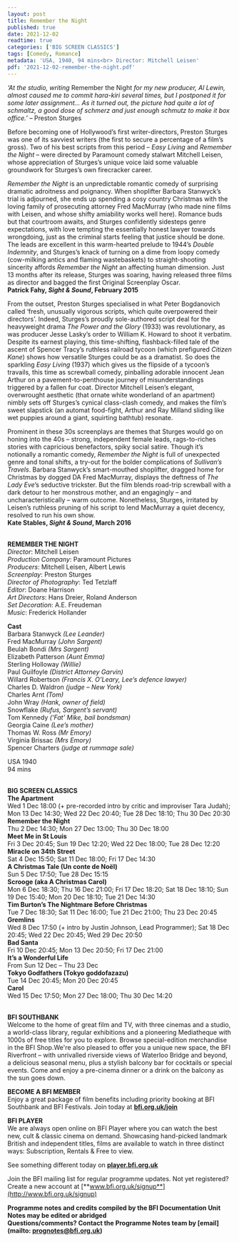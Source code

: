 ```yaml
---
layout: post
title: Remember the Night
published: true
date: 2021-12-02
readtime: true
categories: ['BIG SCREEN CLASSICS']
tags: [Comedy, Romance]
metadata: 'USA, 1940, 94 mins<br> Director: Mitchell Leisen'
pdf: '2021-12-02-remember-the-night.pdf'
---
```


_‘At the studio, writing_ Remember the Night _for my new producer, Al Lewin, almost caused me to commit hara-kiri several times, but I postponed it for some later assignment… As it turned out, the picture had quite a lot of schmaltz, a good dose of schmerz and just enough schmutz to make it box office.’_ – Preston Sturges

Before becoming one of Hollywood’s first writer-directors, Preston Sturges was one of its savviest writers (the first to secure a percentage of a film’s gross). Two of his best scripts from this period – _Easy Living_ and _Remember the Night_ – were directed by Paramount comedy stalwart Mitchell Leisen, whose appreciation of Sturges’s unique voice laid some valuable groundwork for Sturges’s own firecracker career.

_Remember the Night_ is an unpredictable romantic comedy of surprising dramatic adroitness and poignancy. When shoplifter Barbara Stanwyck’s trial is adjourned, she ends up spending a cosy country Christmas with the loving family of prosecuting attorney Fred MacMurray (who made nine films with Leisen, and whose shifty amiability works well here). Romance buds but that courtroom awaits, and Sturges confidently sidesteps genre expectations, with love tempting the essentially honest lawyer towards wrongdoing, just as the criminal starts feeling that justice should be done. The leads are excellent in this warm-hearted prelude to 1944’s _Double Indemnity_, and Sturges’s knack of turning on a dime from loopy comedy (cow-milking antics and flaming wastebaskets) to straight-shooting sincerity affords _Remember the Night_ an affecting human dimension. Just 13 months after its release, Sturges was soaring, having released three films as director and bagged the first Original Screenplay Oscar.  
**Patrick Fahy, _Sight & Sound_, February 2015**

From the outset, Preston Sturges specialised in what Peter Bogdanovich called ‘fresh, unusually vigorous scripts, which quite overpowered their directors’. Indeed, Sturges’s proudly sole-authored script deal for the heavyweight drama _The Power and the Glory_ (1933) was revolutionary, as was producer Jesse Lasky’s order to William K. Howard to shoot it verbatim. Despite its earnest playing, this time-shifting, flashback-filled tale of the ascent of Spencer Tracy’s ruthless railroad tycoon (which prefigured _Citizen Kane_) shows how versatile Sturges could be as a dramatist. So does the sparkling _Easy Living_ (1937) which gives us the flipside of a tycoon’s travails, this time as screwball comedy, pinballing adorable innocent Jean Arthur on a pavement-to-penthouse journey of misunderstandings triggered by a fallen fur coat. Director Mitchell Leisen’s elegant, overwrought aesthetic (that ornate white wonderland of an apartment) nimbly sets off Sturges’s cynical class-clash comedy, and makes the film’s sweet slapstick (an automat food-fight, Arthur and Ray Milland sliding like wet puppies around a giant, squirting bathtub) resonate.

Prominent in these 30s screenplays are themes that Sturges would go on honing into the 40s – strong, independent female leads, rags-to-riches stories with capricious benefactors, spiky social satire. Though it’s notionally a romantic comedy, _Remember the Night_ is full of unexpected genre and tonal shifts, a try-out for the bolder complications of _Sullivan’s Travels_. Barbara Stanwyck’s smart-mouthed shoplifter, dragged home for Christmas by dogged DA Fred MacMurray, displays the deftness of _The Lady Eve_’s seductive trickster. But the film blends road-trip screwball with a dark detour to her monstrous mother, and an engagingly – and uncharacteristically – warm outcome. Nonetheless, Sturges, irritated by Leisen’s ruthless pruning of his script to lend MacMurray a quiet decency, resolved to run his own show.  
**Kate Stables, _Sight & Sound_, March 2016**
<br><br>

**REMEMBER THE NIGHT**  
_Director_: Mitchell Leisen  
_Production Company_: Paramount Pictures  
_Producers_: Mitchell Leisen, Albert Lewis  
_Screenplay_: Preston Sturges  
_Director of Photography_: Ted Tetzlaff  
_Editor_: Doane Harrison  
_Art Directors_: Hans Dreier, Roland Anderson  
_Set Decoration_: A.E. Freudeman  
_Music_: Frederick Hollander

**Cast**  
Barbara Stanwyck _(Lee Leander)_  
Fred MacMurray _(John Sargent)_  
Beulah Bondi _(Mrs Sargent)_  
Elizabeth Patterson _(Aunt Emma)_  
Sterling Holloway _(Willie)_  
Paul Guilfoyle _(District Attorney Garvin)_  
Willard Robertson _(Francis X. O’Leary, Lee’s defence lawyer)_  
Charles D. Waldron _(judge – New York)_  
Charles Arnt _(Tom)_  
John Wray _(Hank, owner of field)_  
Snowflake _(Rufus, Sargent’s servant)_  
Tom Kennedy _(‘Fat’ Mike, bail bondsman)_  
Georgia Caine _(Lee’s mother)_  
Thomas W. Ross _(Mr Emory)_  
Virginia Brissac _(Mrs Emory)_  
Spencer Charters _(judge at rummage sale)_

USA 1940  
94 mins
<br><br>

**BIG SCREEN CLASSICS**<br>
**The Apartment**<br>
Wed 1 Dec 18:00 (+ pre-recorded intro by critic and improviser Tara Judah); Mon 13 Dec 14:30; Wed 22 Dec 20:40; Tue 28 Dec 18:10; Thu 30 Dec 20:30<br>
**Remember the Night**<br>
Thu 2 Dec 14:30; Mon 27 Dec 13:00; Thu 30 Dec 18:00<br>
**Meet Me in St Louis**<br>
Fri 3 Dec 20:45; Sun 19 Dec 12:20; Wed 22 Dec 18:00; Tue 28 Dec 12:20<br>
**Miracle on 34th Street**<br>
Sat 4 Dec 15:50; Sat 11 Dec 18:00; Fri 17 Dec 14:30<br>
**A Christmas Tale (Un conte de Noël)**<br>
Sun 5 Dec 17:50; Tue 28 Dec 15:15<br>
**Scrooge (aka A Christmas Carol)**<br>
Mon 6 Dec 18:30; Thu 16 Dec 21:00; Fri 17 Dec 18:20; Sat 18 Dec 18:10; Sun 19 Dec 15:40; Mon 20 Dec 18:10; Tue 21 Dec 14:30<br>
**Tim Burton’s The Nightmare Before Christmas**<br>
Tue 7 Dec 18:30; Sat 11 Dec 16:00; Tue 21 Dec 21:00; Thu 23 Dec 20:45<br>
**Gremlins**<br>
Wed 8 Dec 17:50 (+ intro by Justin Johnson, Lead Programmer); Sat 18 Dec 20:45; Wed 22 Dec 20:45; Wed 29 Dec 20:50<br>
**Bad Santa**<br>
Fri 10 Dec 20:45; Mon 13 Dec 20:50; Fri 17 Dec 21:00<br>
**It’s a Wonderful Life**<br>
From Sun 12 Dec – Thu 23 Dec<br>
**Tokyo Godfathers (Tokyo goddofazazu)**<br>
Tue 14 Dec 20:45; Mon 20 Dec 20:45<br>
**Carol**<br>
Wed 15 Dec 17:50; Mon 27 Dec 18:00; Thu 30 Dec 14:20<br>
<br>

**BFI SOUTHBANK**  
Welcome to the home of great film and TV, with three cinemas and a studio, a world-class library, regular exhibitions and a pioneering Mediatheque with 1000s of free titles for you to explore. Browse special-edition merchandise in the BFI Shop.We&#39;re also pleased to offer you a unique new space, the BFI Riverfront – with unrivalled riverside views of Waterloo Bridge and beyond, a delicious seasonal menu, plus a stylish balcony bar for cocktails or special events. Come and enjoy a pre-cinema dinner or a drink on the balcony as the sun goes down.  

**BECOME A BFI MEMBER**  
Enjoy a great package of film benefits including priority booking at BFI Southbank and BFI Festivals. Join today at [**bfi.org.uk/join**](http://www.bfi.org.uk/join)  

**BFI PLAYER**  
 We are always open online on BFI Player where you can watch the best new, cult &amp; classic cinema on demand. Showcasing hand-picked landmark British and independent titles, films are available to watch in three distinct ways: Subscription, Rentals &amp; Free to view.  

See something different today on [**player.bfi.org.uk**](https://player.bfi.org.uk)  

Join the BFI mailing list for regular programme updates. Not yet registered? Create a new account at [**www.bfi.org.uk/signup**](http://www.bfi.org.uk/signup)

**Programme notes and credits compiled by the BFI Documentation Unit  
Notes may be edited or abridged  
Questions/comments? Contact the Programme Notes team by [email](mailto: prognotes@bfi.org.uk)**

<!--stackedit_data:
eyJoaXN0b3J5IjpbMTM5NjkxODU2Ml19
-->
